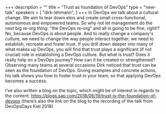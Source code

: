 +++
description = ""
title = "Trust as foundation of DevOps"
type = "new-talk"
speakers = [
        "dirk-lehmann",
]
+++
In DevOps we talk about a cultural change. We aim to tear down silos and create small cross-functional, autonomous and empowered teams. So why not let management do the next big re-org thing: "the DevOps re-org" and all is going to be fine, right!? No, because DevOps is about people. And to really change a company's culture, we need to change the way people interact together, we need to establish, recreate and foster trust. If you drill down deeper into many of what makes up DevOps, you will find that trust plays a significant (if not crucial) role in establishing a DevOps culture. But what is trust? Does it really help on a DevOps journey? How can it be created or strengthened?   Observing many teams at several occasions Dirk noticed that trust can be seen as the foundation of DevOps. Giving examples and concrete actions, his talk shows you how to foster trust in your team, so that applying DevOps becomes a success.

I’ve also written a blog on the topic, which might be of interest in regards to the content: https://blogs.sap.com/2018/06/19/trust-is-the-foundation-of-devops (there’s also the link on the blog to the recording of the talk from DevOpsDays Kiel 2018)